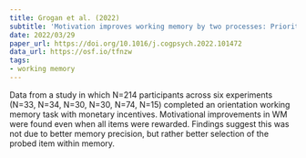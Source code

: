 ```yaml
---
title: Grogan et al. (2022)
subtitle: 'Motivation improves working memory by two processes: Prioritisation and retrieval thresholds'
date: 2022/03/29
paper_url: https://doi.org/10.1016/j.cogpsych.2022.101472
data_url: https://osf.io/tfnzw
tags:
- working memory
---
```


Data from a study in which N=214 participants across six experiments (N=33, N=34, N=30, N=30, N=74, N=15) completed an orientation working memory task with monetary incentives. Motivational improvements in WM were found even when all items were rewarded. Findings suggest this was not due to better memory precision, but rather better selection of the probed item within memory.
